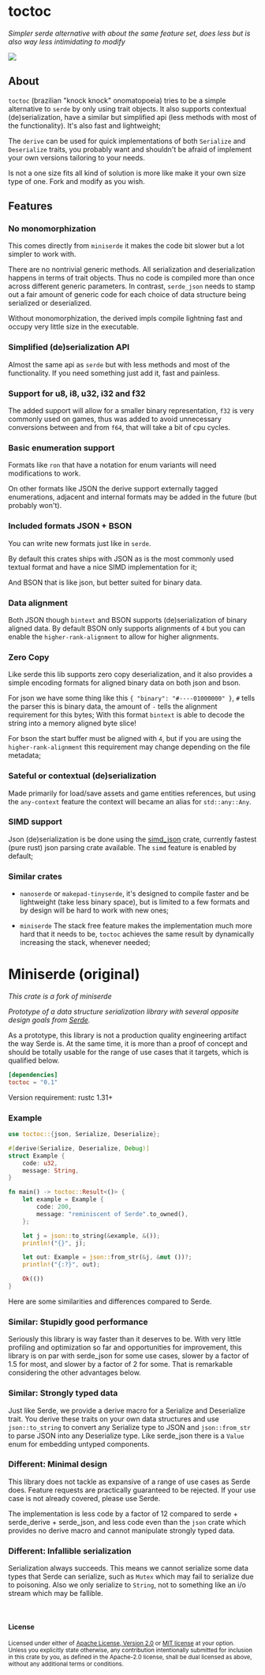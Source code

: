 toctoc
=========

*Simpler serde alternative with about the same feature set,
does less but is also way less intimidating to modify*

[![](https://github.com/lassade/toctoc/workflows/Build/badge.svg)](https://github.com/lassade/toctoc/actions?query=workflow%3ABuild)

## About

`toctoc` (brazilian "knock knock" onomatopoeia) tries to be a simple alternative
to `serde` by only using trait objects. It also supports contextual (de)serialization,
have a similar but simplified api (less methods with most of the functionality).
It's also fast and lightweight;

The `derive` can be used for quick implementations of both
`Serialize` and `Deserialize` traits, you probably want and shouldn't be
afraid of implement your own versions tailoring to your needs.

Is not a one size fits all kind of solution is more like make
it your own size type of one. Fork and modify as you wish.

## Features

### No monomorphization

This comes directly from `miniserde` it makes the code bit slower
but a lot simpler to work with.

There are no nontrivial generic methods. All serialization and deserialization
happens in terms of trait objects. Thus no code is compiled more than once
across different generic parameters. In contrast, `serde_json` needs to stamp out
a fair amount of generic code for each choice of data structure being serialized
or deserialized.

Without monomorphization, the derived impls compile lightning fast and occupy
very little size in the executable.

### Simplified (de)serialization API

Almost the same api as `serde` but with less methods and most of the functionality.
If you need something just add it, fast and painless.

### Support for u8, i8, u32, i32 and f32

The added support will allow for a smaller binary representation, `f32`
is very commonly used on games, thus was added to avoid unnecessary
conversions between and from `f64`, that will take a bit of cpu cycles.

### Basic enumeration support

Formats like `ron` that have a notation for enum variants will need modifications to work.

On other formats like JSON the derive support externally tagged enumerations, adjacent and internal
formats may be added in the future (but probably won't). 

### Included formats JSON + BSON

You can write new formats just like in `serde`.

By default this crates ships with JSON as is the most commonly
used textual format and have a nice SIMD implementation for it;

And BSON that is like json, but better suited for binary data.

### Data alignment

Both JSON though `bintext` and BSON supports (de)serialization of binary
aligned data. By default BSON only supports alignments of `4` but you can enable
the `higher-rank-alignment` to allow for higher alignments.

### Zero Copy

Like serde this lib supports zero copy deserialization, and it also provides a simple
encoding formats for aligned binary data on both json and bson.

For json we have some thing like this `{ "binary": "#----01000000" }`, `#`
tells the parser this is binary data, the amount of `-` tells the alignment
requirement for this bytes; With this format `bintext` is able to decode
the string into a memory aligned byte slice!

For bson the start buffer must be aligned with `4`, but if you are using the
`higher-rank-alignment` this requirement may change depending on the file metadata;

### Sateful or contextual (de)serialization

Made primarily for load/save assets and game entities references, but
using the `any-context` feature the context will became an alias for
`std::any::Any`.

### SIMD support

Json (de)serialization is be done using the [simd_json](https://crates.io/crates/simd-json)
crate, currently fastest (pure rust) json parsing crate available.
The `simd` feature is enabled by default;

### Similar crates

- `nanoserde` or `makepad-tinyserde`, it's designed to compile faster and
be lightweight (take less binary space), but is limited to a few formats
and by design will be hard to work with new ones;

- `miniserde` The stack free feature makes the implementation much more hard that it needs to be,
`toctoc` achieves the same result by dynamically increasing the stack, whenever needed;

Miniserde (original)
=========

*This crate is a fork of miniserde*

*Prototype of a data structure serialization library with several opposite
design goals from [Serde](https://serde.rs).*

As a prototype, this library is not a production quality engineering artifact
the way Serde is. At the same time, it is more than a proof of concept and
should be totally usable for the range of use cases that it targets, which is
qualified below.

```toml
[dependencies]
toctoc = "0.1"
```

Version requirement: rustc 1.31+

### Example

```rust
use toctoc::{json, Serialize, Deserialize};

#[derive(Serialize, Deserialize, Debug)]
struct Example {
    code: u32,
    message: String,
}

fn main() -> toctoc::Result<()> {
    let example = Example {
        code: 200,
        message: "reminiscent of Serde".to_owned(),
    };

    let j = json::to_string(&example, &());
    println!("{}", j);

    let out: Example = json::from_str(&j, &mut ())?;
    println!("{:?}", out);

    Ok(())
}
```

Here are some similarities and differences compared to Serde.

### Similar: Stupidly good performance

Seriously this library is way faster than it deserves to be. With very little
profiling and optimization so far and opportunities for improvement, this
library is on par with serde\_json for some use cases, slower by a factor of 1.5
for most, and slower by a factor of 2 for some. That is remarkable considering
the other advantages below.

### Similar: Strongly typed data

Just like Serde, we provide a derive macro for a Serialize and Deserialize
trait. You derive these traits on your own data structures and use
`json::to_string` to convert any Serialize type to JSON and `json::from_str` to
parse JSON into any Deserialize type. Like serde\_json there is a `Value` enum
for embedding untyped components.

### Different: Minimal design

This library does not tackle as expansive of a range of use cases as Serde does.
Feature requests are practically guaranteed to be rejected. If your use case is
not already covered, please use Serde.

The implementation is less code by a factor of 12 compared to serde +
serde\_derive + serde\_json, and less code even than the `json` crate which
provides no derive macro and cannot manipulate strongly typed data.

### Different: Infallible serialization

Serialization always succeeds. This means we cannot serialize some data types
that Serde can serialize, such as `Mutex` which may fail to serialize due to
poisoning. Also we only serialize to `String`, not to something like an i/o
stream which may be fallible.

<br>

#### License

<sup>
Licensed under either of <a href="LICENSE-APACHE">Apache License, Version
2.0</a> or <a href="LICENSE-MIT">MIT license</a> at your option.
</sup>

<br>

<sub>
Unless you explicitly state otherwise, any contribution intentionally submitted
for inclusion in this crate by you, as defined in the Apache-2.0 license, shall
be dual licensed as above, without any additional terms or conditions.
</sub>
